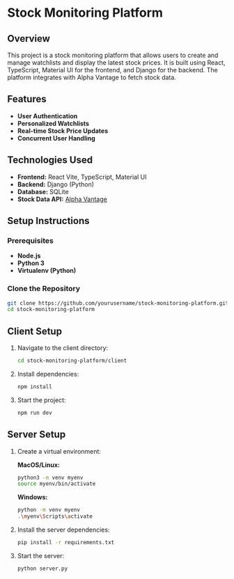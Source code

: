 # Stock Monitoring Platform

## Overview
This project is a stock monitoring platform that allows users to create and manage watchlists and display the latest stock prices. It is built using React, TypeScript, Material UI for the frontend, and Django for the backend. The platform integrates with Alpha Vantage to fetch stock data.

## Features
- **User Authentication**
- **Personalized Watchlists**
- **Real-time Stock Price Updates**
- **Concurrent User Handling**

## Technologies Used
- **Frontend:** React Vite, TypeScript, Material UI
- **Backend:** Django (Python)
- **Database:** SQLite
- **Stock Data API:** [Alpha Vantage](https://www.alphavantage.co)

## Setup Instructions

### Prerequisites
- **Node.js**
- **Python 3**
- **Virtualenv (Python)**

### Clone the Repository
```bash
git clone https://github.com/yourusername/stock-monitoring-platform.git
cd stock-monitoring-platform
```
## Client Setup
1. Navigate to the client directory:
    ```bash
    cd stock-monitoring-platform/client
    ```

2. Install dependencies:
    ```bash
    npm install
    ```

3. Start the project:
    ```bash
    npm run dev
    ```

## Server Setup
1. Create a virtual environment:

    **MacOS/Linux:**
    ```bash
    python3 -m venv myenv
    source myenv/bin/activate
    ```

    **Windows:**
    ```bash
    python -m venv myenv
    .\myenv\Scripts\activate
    ```

2. Install the server dependencies:
    ```bash
    pip install -r requirements.txt
    ```

3. Start the server:
    ```bash
    python server.py
    ```
